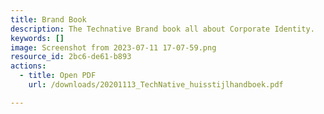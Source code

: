 ```yaml
---
title: Brand Book
description: The Technative Brand book all about Corporate Identity.
keywords: []
image: Screenshot from 2023-07-11 17-07-59.png
resource_id: 2bc6-de61-b893
actions:
  - title: Open PDF
    url: /downloads/20201113_TechNative_huisstijlhandboek.pdf

---
```








